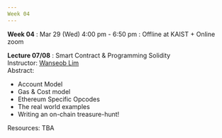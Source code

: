 ```yaml
---
Week 04
---
```


<b>Week 04</b>
: Mar 29 (Wed) 4:00 pm - 6:50 pm
  : Offline at KAIST + Online zoom

<b>Lecture 07/08</b>
: Smart Contract & Programming Solidity<br>
  Instructor: <a href="/kaist/speaker/#Wanseob Lim">Wanseob Lim</a><br>
  Abstract: 
  <ul>
    <li>Account Model</li>
    <li>Gas & Cost model</li>
    <li>Ethereum Specific Opcodes</li>
    <li>The real world examples</li>
    <li>Writing an on-chain treasure-hunt!</li>
  </ul>
  Resources: TBA
